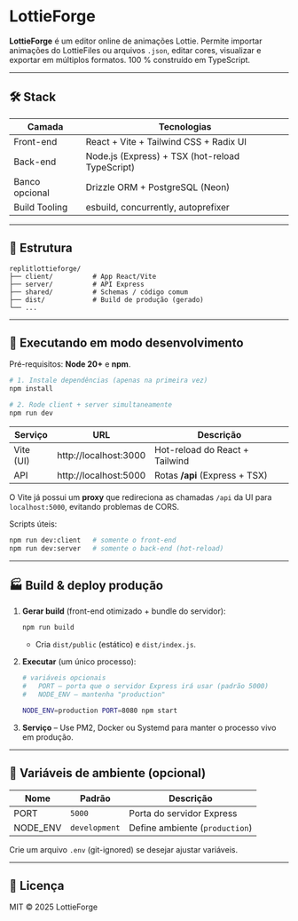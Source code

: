 # LottieForge

**LottieForge** é um editor online de animações Lottie. Permite importar animações do LottieFiles ou arquivos `.json`, editar cores, visualizar e exportar em múltiplos formatos. 100 % construído em TypeScript.

---

## 🛠️  Stack

| Camada        | Tecnologias                                   |
| ------------- | ---------------------------------------------- |
| Front-end     | React + Vite + Tailwind CSS + Radix UI         |
| Back-end      | Node.js (Express) + TSX (hot-reload TypeScript) |
| Banco opcional| Drizzle ORM + PostgreSQL (Neon)                |
| Build Tooling | esbuild, concurrently, autoprefixer            |

---

## 📂  Estrutura

```
replitlottieforge/
├── client/          # App React/Vite
├── server/          # API Express
├── shared/          # Schemas / código comum
├── dist/            # Build de produção (gerado)
└── ...
```

---

## 🚀  Executando em modo **desenvolvimento**

Pré-requisitos: **Node 20+** e **npm**.

```bash
# 1. Instale dependências (apenas na primeira vez)
npm install

# 2. Rode client + server simultaneamente
npm run dev
```

| Serviço    | URL                    | Descrição                               |
| ---------- | ---------------------- | --------------------------------------- |
| Vite (UI)  | http://localhost:3000  | Hot-reload do React + Tailwind          |
| API        | http://localhost:5000  | Rotas **/api**  (Express + TSX)         |

O Vite já possui um **proxy** que redireciona as chamadas `/api` da UI para `localhost:5000`, evitando problemas de CORS.

Scripts úteis:

```bash
npm run dev:client   # somente o front-end
npm run dev:server   # somente o back-end (hot-reload)
```

---

## 🏭  Build & deploy **produção**

1. **Gerar build** (front-end otimizado + bundle do servidor):
   ```bash
   npm run build
   ```
   - Cria `dist/public` (estático) e `dist/index.js`.

2. **Executar** (um único processo):
   ```bash
   # variáveis opcionais
   #   PORT – porta que o servidor Express irá usar (padrão 5000)
   #   NODE_ENV – mantenha "production"
   
   NODE_ENV=production PORT=8080 npm start
   ```

3. **Serviço** – Use PM2, Docker ou Systemd para manter o processo vivo em produção.

---

## 🔧  Variáveis de ambiente (opcional)

| Nome     | Padrão   | Descrição                         |
| -------- | -------- | --------------------------------- |
| PORT     | `5000`   | Porta do servidor Express         |
| NODE_ENV | `development` | Define ambiente (`production`) |

Crie um arquivo `.env` (git-ignored) se desejar ajustar variáveis.

---

## 📜  Licença

MIT © 2025 LottieForge 